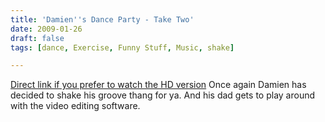 ```yaml
---
title: 'Damien''s Dance Party - Take Two'
date: 2009-01-26
draft: false
tags: [dance, Exercise, Funny Stuff, Music, shake]

---
```


 [Direct link if you prefer to watch the HD version](http://vimeo.com/2971019) Once again Damien has decided to shake his groove thang for ya. And his dad gets to play around with the video editing software.